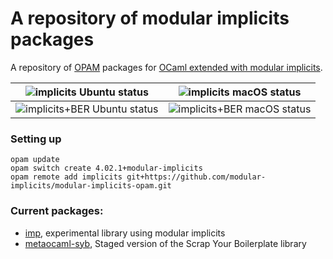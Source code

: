 # A repository of modular implicits packages

A repository of [OPAM][opam] packages for [OCaml extended with modular implicits][ocaml-modular-implicits].

| ![implicits Ubuntu status](https://github.com/modular-implicits/modular-implicits-opam/workflows/Ubuntu-implicits/badge.svg) | ![implicits macOS status](https://github.com/modular-implicits/modular-implicits-opam/workflows/macOS-implicits/badge.svg) |
|---|---|
| ![implicits+BER Ubuntu status](https://github.com/modular-implicits/modular-implicits-opam/workflows/Ubuntu-implicits-ber/badge.svg) | ![implicits+BER macOS status](https://github.com/modular-implicits/modular-implicits-opam/workflows/macOS-implicits-ber/badge.svg) |

### Setting up

```
opam update
opam switch create 4.02.1+modular-implicits
opam remote add implicits git+https://github.com/modular-implicits/modular-implicits-opam.git
```

[ocaml-modular-implicits]: https://github.com/ocamllabs/ocaml-modular-implicits
[opam]: https://opam.ocaml.org/


### Current packages:

* [imp](https://github.com/modular-implicits/imp),
  experimental library using modular implicits
* [metaocaml-syb](https://github.com/yallop/staged-generic-programming),
  Staged version of the Scrap Your Boilerplate library
